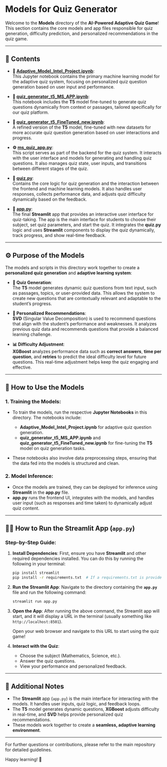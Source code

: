 # **Models for Quiz Generator**

Welcome to the **Models** directory of the **AI-Powered Adaptive Quiz Game**! This section contains the core models and app files responsible for quiz generation, difficulty prediction, and personalized recommendations in the quiz game.

---

## 📂 **Contents**

- **🧠 [Adaptive_Model_Intel_Project.ipynb](Adaptive_Model_Intel_Project.ipynb)**:  
  This Jupyter notebook contains the primary machine learning model for the adaptive quiz system, focusing on personalized quiz question generation based on user input and performance.

- **🔧 [quiz_generator_t5_MS_APP.ipynb](quiz_generator_t5_MS_APP.ipynb)**:  
  This notebook includes the **T5** model fine-tuned to generate quiz questions dynamically from context or passages, tailored specifically for our quiz platform.

- **📝 [quiz_generator_t5_FineTuned_new.ipynb](quiz_generator_t5_FineTuned_new.ipynb)**:  
  A refined version of the **T5** model, fine-tuned with new datasets for more accurate quiz question generation based on user interactions and progress.

- **⚙️ [ms_quiz_app.py](ms_quiz_app.py)**:  
  This script serves as part of the backend for the quiz system. It interacts with the user interface and models for generating and handling quiz questions. It also manages quiz state, user inputs, and transitions between different stages of the quiz.

- **🔄 [quiz.py](quiz.py)**:  
  Contains the core logic for quiz generation and the interaction between the frontend and machine learning models. It also handles user responses, collects performance data, and adjusts quiz difficulty dynamically based on the feedback.

- **🎯 [app.py](app.py)**:  
  The final **Streamlit** app that provides an interactive user interface for quiz-taking. The app is the main interface for students to choose their subject, set quiz parameters, and start the quiz. It integrates the **quiz.py** logic and uses **Streamlit** components to display the quiz dynamically, track progress, and show real-time feedback.

---

## ⚙️ **Purpose of the Models**

The models and scripts in this directory work together to create a **personalized quiz generation** and **adaptive learning system**:

- **🧩 Quiz Generation**:  
  The **T5** model generates dynamic quiz questions from text input, such as passages, topics, or user-provided data. This allows the system to create new questions that are contextually relevant and adaptable to the student’s progress.

- **🎯 Personalized Recommendations**:  
  **SVD** (Singular Value Decomposition) is used to recommend questions that align with the student’s performance and weaknesses. It analyzes previous quiz data and recommends questions that provide a balanced learning challenge.

- **📊 Difficulty Adjustment**:  
  **XGBoost** analyzes performance data such as **correct answers**, **time per question**, and **retries** to predict the ideal difficulty level for future questions. This real-time adjustment helps keep the quiz engaging and effective.

---

## 🚀 **How to Use the Models**

### 1. **Training the Models**:
   - To train the models, run the respective **Jupyter Notebooks** in this directory. The notebooks include:
     - **Adaptive_Model_Intel_Project.ipynb** for adaptive quiz question generation.
     - **quiz_generator_t5_MS_APP.ipynb** and **quiz_generator_t5_FineTuned_new.ipynb** for fine-tuning the **T5** model on quiz generation tasks.
   
   - These notebooks also involve data preprocessing steps, ensuring that the data fed into the models is structured and clean.

### 2. **Model Inference**:
   - Once the models are trained, they can be deployed for inference using **Streamlit** in the **app.py** file.
   - **app.py** runs the frontend UI, integrates with the models, and handles user input (such as responses and time taken) to dynamically adjust quiz content.

---

## 🏃‍♂️ **How to Run the Streamlit App (`app.py`)**

### Step-by-Step Guide:

1. **Install Dependencies**:
   First, ensure you have **Streamlit** and other required dependencies installed. You can do this by running the following in your terminal:

   ```bash
   pip install streamlit
   pip install -r requirements.txt  # If a requirements.txt is provided with additional libraries
   ```

2. **Run the Streamlit App**:
   Navigate to the directory containing the **`app.py`** file and run the following command:

   ```bash
   streamlit run app.py
   ```

3. **Open the App**:
   After running the above command, the Streamlit app will start, and it will display a URL in the terminal (usually something like `http://localhost:8501`).

   Open your web browser and navigate to this URL to start using the quiz game!

4. **Interact with the Quiz**:
   - Choose the subject (Mathematics, Science, etc.).
   - Answer the quiz questions.
   - View your performance and personalized feedback.

---

## 🌱 **Additional Notes**

- The **Streamlit** app (`app.py`) is the main interface for interacting with the models. It handles user inputs, quiz logic, and feedback loops.
- The **T5** model generates dynamic questions, **XGBoost** adjusts difficulty in real-time, and **SVD** helps provide personalized quiz recommendations.
- These models work together to create a **seamless, adaptive learning environment**.

---

For further questions or contributions, please refer to the main repository for detailed guidelines.

Happy learning! 🚀
